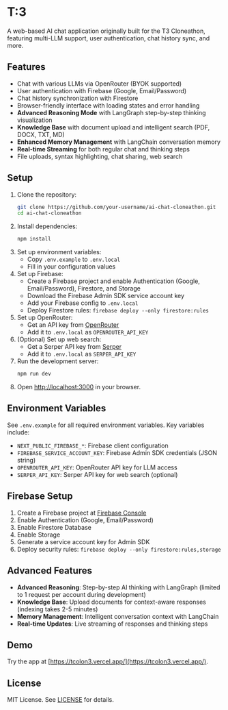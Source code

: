 # T:3

A web-based AI chat application originally built for the T3 Cloneathon, featuring multi-LLM support, user authentication, chat history sync, and more.

## Features
- Chat with various LLMs via OpenRouter (BYOK supported)
- User authentication with Firebase (Google, Email/Password)
- Chat history synchronization with Firestore
- Browser-friendly interface with loading states and error handling
- **Advanced Reasoning Mode** with LangGraph step-by-step thinking visualization
- **Knowledge Base** with document upload and intelligent search (PDF, DOCX, TXT, MD)
- **Enhanced Memory Management** with LangChain conversation memory
- **Real-time Streaming** for both regular chat and thinking steps
- File uploads, syntax highlighting, chat sharing, web search

## Setup
1. Clone the repository:
   ```bash
   git clone https://github.com/your-username/ai-chat-cloneathon.git
   cd ai-chat-cloneathon
   ```
2. Install dependencies:
   ```bash
   npm install
   ```
3. Set up environment variables:
   - Copy `.env.example` to `.env.local`
   - Fill in your configuration values
4. Set up Firebase:
   - Create a Firebase project and enable Authentication (Google, Email/Password), Firestore, and Storage
   - Download the Firebase Admin SDK service account key
   - Add your Firebase config to `.env.local`
   - Deploy Firestore rules: `firebase deploy --only firestore:rules`
5. Set up OpenRouter:
   - Get an API key from [OpenRouter](https://openrouter.ai/)
   - Add it to `.env.local` as `OPENROUTER_API_KEY`
6. (Optional) Set up web search:
   - Get a Serper API key from [Serper](https://serper.dev/)
   - Add it to `.env.local` as `SERPER_API_KEY`
7. Run the development server:
   ```bash
   npm run dev
   ```
8. Open [http://localhost:3000](http://localhost:3000) in your browser.

## Environment Variables
See `.env.example` for all required environment variables. Key variables include:

- `NEXT_PUBLIC_FIREBASE_*`: Firebase client configuration
- `FIREBASE_SERVICE_ACCOUNT_KEY`: Firebase Admin SDK credentials (JSON string)
- `OPENROUTER_API_KEY`: OpenRouter API key for LLM access
- `SERPER_API_KEY`: Serper API key for web search (optional)

## Firebase Setup
1. Create a Firebase project at [Firebase Console](https://console.firebase.google.com/)
2. Enable Authentication (Google, Email/Password)
3. Enable Firestore Database
4. Enable Storage
5. Generate a service account key for Admin SDK
6. Deploy security rules: `firebase deploy --only firestore:rules,storage`

## Advanced Features
- **Advanced Reasoning**: Step-by-step AI thinking with LangGraph (limited to 1 request per account during development)
- **Knowledge Base**: Upload documents for context-aware responses (indexing takes 2-5 minutes)
- **Memory Management**: Intelligent conversation context with LangChain
- **Real-time Updates**: Live streaming of responses and thinking steps

## Demo
Try the app at [https://tcolon3.vercel.app/](https://tcolon3.vercel.app/).

## License
MIT License. See [LICENSE](LICENSE) for details.
